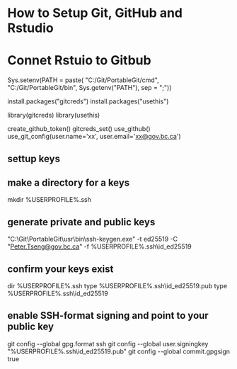 # How to Setup Git, GitHub and Rstudio



# Connet Rstuio to Gitbub

Sys.setenv(PATH = paste( "C:/Git/PortableGit/cmd", "C:/Git/PortableGit/bin", Sys.getenv("PATH"), sep = ";"))

install.packages("gitcreds") 
install.packages("usethis")     

library(gitcreds)
library(usethis)

create_github_token()
gitcreds_set()
use_github()
use_git_config(user.name='xx', user.email='xx@gov.bc.ca')



## settup keys 

## make a directory for a keys

mkdir %USERPROFILE%\.ssh

## generate private and public keys 

"C:\Git\PortableGit\usr\bin\ssh-keygen.exe" -t ed25519 -C "Peter.Tseng@gov.bc.ca" -f %USERPROFILE%\.ssh\id_ed25519

## confirm your keys exist
dir %USERPROFILE%\.ssh
type %USERPROFILE%\.ssh\id_ed25519.pub
type %USERPROFILE%\.ssh\id_ed25519

## enable SSH-format signing and point to your public key
git config --global gpg.format ssh
git config --global user.signingkey "%USERPROFILE%\.ssh\id_ed25519.pub"
git config --global commit.gpgsign true
